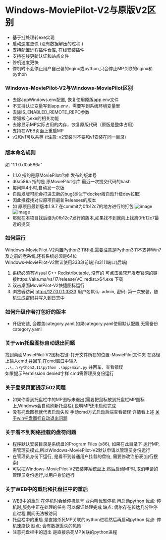 # Windows-MoviePilot-V2与原版V2区别
- 基于批处理转exe实现
- 启动速度更快 (没有数据解压的过程 )
- 支持配置远程插件仓库, 在线安装插件
- 支持在线更新认证和站点文件
- 停机速度更快
- 停机时不会停止用户自己装的nginx或python,只会停止MP关联的nginx和python

### Windows-MoviePilot-V2与Windows-MoviePilot区别
- 去除appWindows.env配置, 恢复使用原版app.env文件
- 不支持认证变量写到app.env，需要写到系统环境变量里
- 去除IS_ENABLED_REMOTE_REPO参数
- 增强核心exe的相关功能
- 去除显示MP实际占用的内存，恢复原版代码（原版是整体占用）
- 支持在WEB页面上重启MP
- v2和v1可以共存 (❗注意: v2安装时不要和v1安装在同一目录)

### 版本命名规则
如 "1.1.0.d0a586a" 
- 1.1.0 指的是原MoviePilot仓库 发布的版本号
- d0a586a 指的是 原MoviePilot仓库 最近一次提交代码的hash
- 每间隔4小时,自动发一次版
- 自动发版可能会打进去新的bug(类似于docker版自动升级dev拉取)
- 因此推荐找对应原项目最新Releases的版本
- 如 原项目最新版本1.9.7 在commit为0fb12c7的地方进行的打包
  ![image](https://github.com/developer-wlj/Windows-MoviePilot/assets/55836679/d0c5f884-9e0d-46a3-9044-0327903eddfb)
  ![image](https://github.com/developer-wlj/Windows-MoviePilot/assets/55836679/53591f14-94aa-4cda-968c-c23bf97fe0ae)
- 那就在本项目找后缀为0fb12c7发行的版本,如果找不到就向上找离0fb12c7最近的提交
  
### 如何运行
Windows-MoviePilot-V2内置Python3.11环境,需要注意是Python3.11不支持Win7及之前的老系统,还有系统必须是64位  
Windows-MoviePilot-V2默认使用3333(前端)和3111端口(后端)
1. 系统必须有Visual C++ Redistributable, 没有的 可点击微软开发者官网的链接https://aka.ms/vs/17/release/VC_redist.x64.exe 下载
2. 双击桌面MoviePilot-V2快捷图标运行
3. 浏览器访问 http://127.0.0.1:3333 用户名默认: admin, 密码: 第一次安装，随机生成密码并写入到日志中

### 如何升级作者打包好的版本
- 升级安装, 会覆盖category.yaml,如果category.yaml使用默认配置,无需备份category.yaml
 
 ### 关于win托盘图标自动退出问题
 找到桌面MoviePilot-V2图标右键-打开文件所在的位置-MoviePilot文件夹 在路径上输入cmd 并回车,在cmd窗口中输入  
 `..\..\Python3.11\python .\app\main.py` 并回车，查看错误  
 如果提示Permission denied字样 cmd需管理员身份运行

 ### 关于登录页面提示502问题
- 如果你看到托盘栏中的MP图标未退出(需要把鼠标放到托盘栏MP图标上,Windows会自动刷新托盘栏),说明MP还未启动完成  
- 没有托盘图标就代表启动失败  手动cmd方式启动后端查看错误 详情看上述 [关于win托盘图标自动退出问题](https://github.com/developer-wlj/Windows-MoviePilot/tree/v2?tab=readme-ov-file#%E5%85%B3%E4%BA%8Ewin%E6%89%98%E7%9B%98%E5%9B%BE%E6%A0%87%E8%87%AA%E5%8A%A8%E9%80%80%E5%87%BA%E9%97%AE%E9%A2%98)

### 关于看不到网络挂载的盘符问题
- 程序默认安装目录是系统盘的Program Files (x86), 如果在此目录下 运行MP, 需管理员模式,所以Windows-MoviePilot-V2默认申请以管理员身份运行
- 在管理员身份下运行, 是看不到普通用户挂载的盘符, 需要修改注册表(自行搜索)
- 可以把Windows-MoviePilot-V2安装非系统盘上,然后启动MP时,取消申请的管理员身份运行,以用户身份运行

### 关于WEB中的重启和托盘栏中的重启
- WEB中的重启 在停机时会给停机信号 业内叫优雅停机 再启动python 优点: 停机时,服务中正在处理的任务 可以保证处理完成 缺点: 偶尔存在长达几分钟停止过程 期间无法被访问
- 托盘栏中的重启 是直接杀死MP关联的python进程然后再启动python 优点: 停机速度快 缺点: 会有数据丢失的风险
- 注意托盘栏中的退出 是直接杀死MP关联的python进程

 
 

